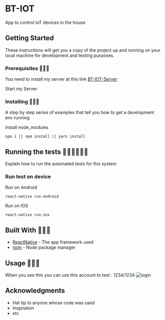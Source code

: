 # BT-IOT

App to control IoT devices in the house

## Getting Started

These instructions will get you a copy of the project up and running on your local machine for development and testing purposes.

### Prerequisites 🚙🚙🚙

You need to install my server at this link [BT-IOT-Server](https://github.com/bachtung144/BT-IOT-Server)

Start my Server

### Installing 👀👀👀

A step by step series of examples that tell you how to get a development env running

install node_modules

```
npm i || npm install || yarn install
```

## Running the tests 🐱‍🏍🐱‍🏍🐱‍🏍

Explain how to run the automated tests for this system

### Run test on device

Run on Android

```
react-native run-android
```

Run on IOS

```
react-native run-ios
```

## Built With 🦴🦴🦴

* [ReactNative](https://reactnative.dev/) - The app framework used
* [npm](https://www.npmjs.com/) - Node package manager

## Usage 🚀🚀🚀
When you see this you can use this account to test : 1234/1234
  ![login](https://i.ibb.co/9h4ngYh/ng-nh-p.png=150x100)
## Acknowledgments
* Hat tip to anyone whose code was used
* Inspiration
* etc
